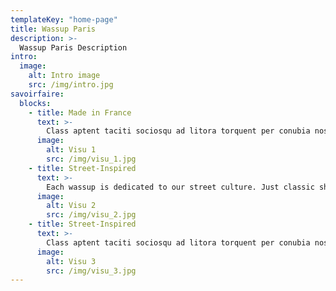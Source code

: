 ```yaml
---
templateKey: "home-page"
title: Wassup Paris
description: >-
  Wassup Paris Description
intro:
  image:
    alt: Intro image
    src: /img/intro.jpg
savoirfaire:
  blocks:
    - title: Made in France
      text: >-
        Class aptent taciti sociosqu ad litora torquent per conubia nostra, per inceptos himenaeos. Mauris condimentum enim at mattis volutpat.
      image: 
        alt: Visu 1
        src: /img/visu_1.jpg
    - title: Street-Inspired
      text: >-
        Each wassup is dedicated to our street culture. Just classic shit. Nothing more.
      image: 
        alt: Visu 2
        src: /img/visu_2.jpg
    - title: Street-Inspired
      text: >-
        Class aptent taciti sociosqu ad litora torquent per conubia nostra, per inceptos himenaeos. Mauris condimentum enim at mattis volutpat.
      image: 
        alt: Visu 3
        src: /img/visu_3.jpg
---
```

